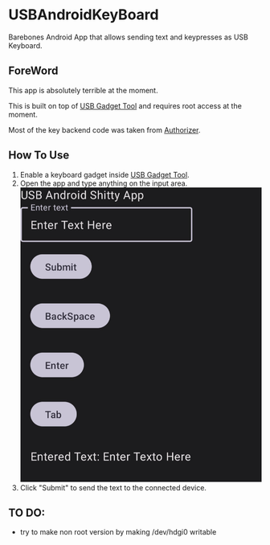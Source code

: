 # USBAndroidKeyBoard
Barebones Android App that allows sending text and keypresses as USB Keyboard.

## ForeWord

This app is absolutely terrible at the moment.

This is built on top of [USB Gadget Tool](https://github.com/tejado/android-usb-gadget) and requires root access at the moment.

Most of the key backend code was taken from [Authorizer](https://github.com/tejado/Authorizer).


## How To Use

1. Enable a keyboard gadget inside [USB Gadget Tool](https://github.com/tejado/android-usb-gadget).
2. Open the app and type anything on the input area.
![image](images/print.jpg)
4. Click "Submit" to send the text to the connected device.

## TO DO: 
* try to make non root version by making /dev/hdgi0 writable

